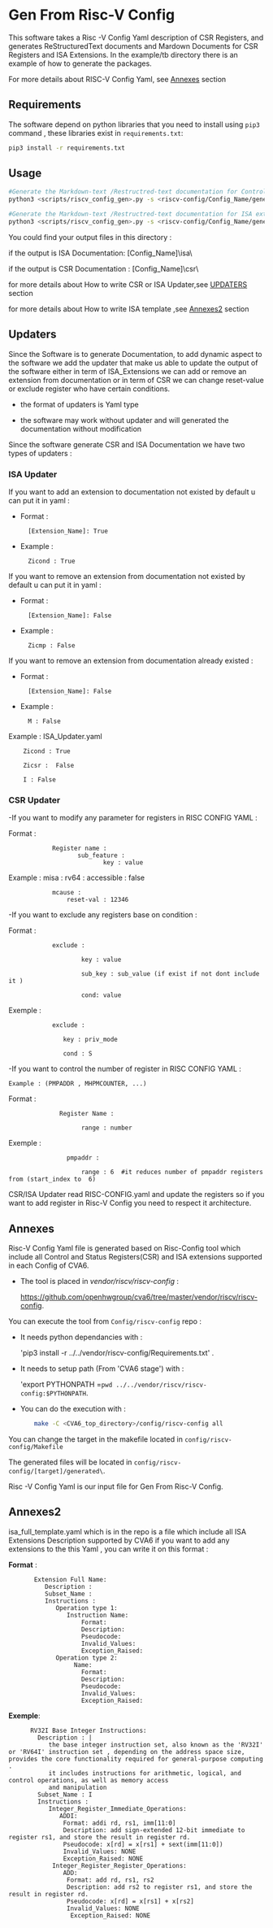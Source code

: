 <!--
# Copyright 2024 Thales DIS France SAS
#
# Licensed under the Apache License, Version 2.0 (the "License");
# you may not use this file except in compliance with the License.
# You may obtain a copy of the License at
#
#     http://www.apache.org/licenses/LICENSE-2.0
#
# Unless required by applicable law or agreed to in writing, software
# distributed under the License is distributed on an "AS IS" BASIS,
# WITHOUT WARRANTIES OR CONDITIONS OF ANY KIND, either express or implied.
# See the License for the specific language governing permissions and
# limitations under the License.
#
# Original Author: Abdessamii Oukalrazqou
-->

# Gen From Risc-V Config

This software takes a Risc -V Config Yaml description of CSR Registers, and generates  ReStructuredText documents and Mardown Documents for CSR Registers and ISA Extensions. In the example/tb directory there is an example of how to generate
the packages.
 
For more details about RISC-V Config Yaml, see [Annexes](##Annexes) section

## Requirements 
The software depend on python libraries that you need to install using `pip3` command , these libraries exist in `requirements.txt`:

```bash
pip3 install -r requirements.txt
```

##  Usage 

```bash
#Generate the Markdown-text /Restructred-text documentation for Control and Status Registers (CSR)
python3 <scripts/riscv_config_gen>.py -s <riscv-config/Config_Name/generated/isa_gen>.yaml -m <updaters/Config_Name/csr_updater>.yaml -t < Config_Name>

#Generate the Markdown-text /Restructred-text documentation for ISA extensions
python3 <scripts/riscv_config_gen>.py -s <riscv-config/Config_Name/generated/isa_gen>.yaml -i <templates/isa_template>.yaml -m <updaters/Config_Name/isa_updater>.yaml -t < Config_Name>
```

 
You could find your output files in this directory : 

if the output is ISA Documentation: 
                [Config_Name]\isa\
                
if the output is CSR Documentation :
                [Config_Name]\csr\
                
                
for more details about How to write CSR or ISA Updater,see [UPDATERS](##Updaters) section

for more details about How to write ISA template ,see [Annexes2](##Annexes2) section


             
## Updaters


Since the Software is to generate Documentation, to add dynamic aspect to the software we add the updater that make us able to update the output of the software either in term of ISA_Extensions we can add or remove an extension from documentation or in term of CSR we can change reset-value or exclude register who have certain conditions.


- the format of updaters  is Yaml type 
      
- the software may work without updater and will generated the documentation without modification 
      
Since the software generate CSR and ISA Documentation we have two types of updaters :



### ISA Updater

     
If you want to add an extension to documentation not existed by default u can put it in yaml :
     
- Format : 
        
        [Extension_Name]: True
          
- Example : 

        Zicond : True
          
If you want to remove an extension from documentation not existed by default u can put it in yaml :
     
- Format : 

        [Extension_Name]: False
          
- Example : 

        Zicmp : False
        
      
If you want to remove an extension from documentation  already existed : 
           
- Format : 

        [Extension_Name]: False
          
- Example : 

        M : False
        
Example : ISA_Updater.yaml

        Zicond : True 

        Zicsr :  False

        I : False 
        
### CSR Updater

     
-If  you want to modify any parameter for registers in RISC CONFIG YAML  :
      
 Format : 
 
                Register name :
                       sub_feature : 
                              key : value
 Example :
                misa :
                   rv64 :
                     accessible : false
    
    
                mcause :
                    reset-val : 12346
                    
-If you want to exclude any registers base on condition :
       
 Format : 
                
                exclude :
                        
                        key : value
                        
                        sub_key : sub_value (if exist if not dont include it )
                        
                        cond: value
 Exemple : 
               
                exclude : 
                
                   key : priv_mode
                   
                   cond : S  
 
              
-If you want to control the number of register in RISC CONFIG YAML :
       
    Example : (PMPADDR , MHPMCOUNTER, ...)
             
Format :
           
                  Register Name :
            
                        range : number
Exemple : 
           
                    pmpaddr :
                    
                        range : 6  #it reduces number of pmpaddr registers from (start_index to  6)
   
                 
CSR/ISA Updater read RISC-CONFIG.yaml and update the registers so if you want to add register in Risc-V Config  you need to respect it architecture.




## Annexes


Risc-V Config Yaml file is generated based on Risc-Config tool which include all Control and Status Registers(CSR) and ISA extensions supported in each Config of CVA6.
     
- The tool is placed  in  _vendor/riscv/riscv-config_ : 
     
   <https://github.com/openhwgroup/cva6/tree/master/vendor/riscv/riscv-config>.
                    
 
You can execute the tool from `Config/riscv-config` repo  :


- It needs python dependancies with : 

    'pip3 install -r ../../vendor/riscv-config/Requirements.txt' .

- It needs to setup path (From 'CVA6 stage') with  :

    'export PYTHONPATH =`pwd ../../vendor/riscv/riscv-config:$PYTHONPATH`.

- You can do the execution with :
     
```bash
       make -C <CVA6_top_directory>/config/riscv-config all
```

You can change the target in the makefile located in `config/riscv-config/Makefile`

The generated files will be located in `config/riscv-config/[target]/generated\`.

Risc -V Config Yaml is our input file for Gen From Risc-V Config.






## Annexes2 


isa_full_template.yaml which is in the repo is a file which include all ISA Extensions Description supported by CVA6 if you want to add any extensions to the this Yaml ,
you can write it on this format :
       
__Format__ : 
        
           Extension Full Name:
              Description : 
              Subset_Name : 
              Instructions :
                 Operation type 1:
                    Instruction Name:
                        Format:
                        Description: 
                        Pseudocode: 
                        Invalid_Values: 
                        Exception_Raised: 
                 Operation type 2:
                      Name:
                        Format:
                        Description: 
                        Pseudocode: 
                        Invalid_Values: 
                        Exception_Raised:
__Exemple__:
        
          RV32I Base Integer Instructions:
            Description : |
               the base integer instruction set, also known as the 'RV32I' or 'RV64I' instruction set , depending on the address space size, provides the core functionality required for general-purpose computing .
               it includes instructions for arithmetic, logical, and control operations, as well as memory access
               and manipulation
            Subset_Name : I
            Instructions :
               Integer_Register_Immediate_Operations:
                  ADDI:
                   Format: addi rd, rs1, imm[11:0]
                   Description: add sign-extended 12-bit immediate to register rs1, and store the result in register rd.
                   Pseudocode: x[rd] = x[rs1] + sext(imm[11:0])
                   Invalid_Values: NONE
                   Exception_Raised: NONE
                Integer_Register_Register_Operations:
                   ADD:
                    Format: add rd, rs1, rs2
                    Description: add rs2 to register rs1, and store the result in register rd.
                    Pseudocode: x[rd] = x[rs1] + x[rs2]
                    Invalid_Values: NONE
                     Exception_Raised: NONE
